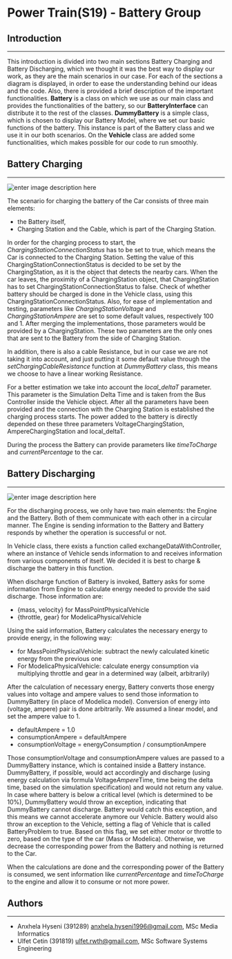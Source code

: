 Power Train(S19) - Battery Group
====================


**Introduction**
----------------
----------
This introduction is divided into two main sections Battery Charging and Battery Discharging, which we thought it was the best way to display our work, as they are the main scenarios in our case. For each of the sections a diagram is displayed, in order to ease the understanding behind our ideas and the code. Also, there is provided a brief description of the important functionalities. 
**Battery** is a class on which we use as our main class and provides the functionalities of the battery, so our **BatteryInterface** can distribute it to the rest of the classes.
**DummyBattery** is a simple class, which is chosen to display our Battery Model, where we set our basic functions of the battery. This instance is part of the Battery class and we use it in our both scenarios.
On the **Vehicle** class are added some functionalities, which makes possible for our code to run smoothly.

**Battery Charging**
----------------
----------

![enter image description here](https://lh3.googleusercontent.com/-x75VNqVuxlE/XW4eMGpJMYI/AAAAAAAABtQ/dnrAe5h-Ey8znbCnPw6icE_XYwIYkgG8wCLcBGAs/s0/Battery_Charging.PNG "Battery_Charging")

The scenario for charging the battery of the Car consists of three main elements:

 - the Battery itself, 
 - Charging Station and the Cable, which is part of the Charging Station.

In order for the charging process to start, the *ChargingStationConnectionStatus* has to be set to true, which means the Car is connected to the Charging Station. Setting the value of this ChargingStationConnectionStatus is decided to be set by the ChargingStation, as it is the object that detects the nearby cars. When the car leaves, the proximity of a ChargingStation object, that ChargingStation has to set ChargingStationConnectionStatus to false. Check of whether battery should be charged is done in the Vehicle class, using this ChargingStationConnectionStatus. Also, for ease of implementation and testing, parameters like *ChargingStationVoltage* and *ChargingStationAmpere* are set to some default values, respectively 100 and 1. After merging the implementations, those parameters would be provided by a ChargingStation. These two parameters are the only ones that are sent to the Battery from the side of Charging Station.

In addition, there is also a cable Resistance, but in our case we are not taking it into account, and just putting it some default value through the *setChargingCableResistance* function at *DummyBattery* class, this means we choose to have a linear working Resistance.

For a better estimation we take into account the *local_deltaT* parameter. This parameter is the Simulation Delta Time and is taken from the Bus Controller inside the Vehicle object. After all the parameters have been provided and the connection with the Charging Station is established the charging process starts. The power added to the battery is directly depended on these three parameters VoltageChargingStation, AmpereChargingStation and local_deltaT. 

During the process the Battery can provide parameters like *timeToCharge* and *currentPercentage* to the car. 

**Battery Discharging**
-------------------
----------
![enter image description here](https://lh3.googleusercontent.com/tHrJQ-2TbFFBq5ztSHW8ghO_-O11LYt36tlsLqjky4_az4ehsP13qPJ39xRxboxc7tr7JScGK92a=s0 "Battery_Discharging")

For the discharging process, we only have two main elements: the Engine and the Battery. Both of them communicate with each other in a circular manner. The Engine is sending information to the Battery and Battery responds by whether the operation is successful or not.

In Vehicle class, there exists a function called exchangeDataWithController, where an instance of Vehicle sends information to and receives information from various components of itself. We decided it is best to charge & discharge the battery in this function.

When discharge function of Battery is invoked, Battery asks for some information from Engine to calculate energy needed to provide the said discharge. Those information are:

 - {mass, velocity} for MassPointPhysicalVehicle
 - {throttle, gear} for ModelicaPhysicalVehicle

Using the said information, Battery calculates the necessary energy to provide energy, in the following way:

 - for MassPointPhysicalVehicle: subtract the newly calculated kinetic energy from the previous one
 - For ModelicaPhysicalVehicle: calculate energy consumption via multiplying throttle and gear in a determined way (albeit, arbitrarily)

After the calculation of necessary energy, Battery converts those energy values into voltage and ampere values to send those information to DummyBattery (in place of Modelica model). Conversion of energy into (voltage, ampere) pair is done arbitrarily. We assumed a linear model, and set the ampere value to 1.

 - defaultAmpere = 1.0
 - consumptionAmpere = defaultAmpere
 - consumptionVoltage = energyConsumption / consumptionAmpere

Those consumptionVoltage and consumptionAmpere values are passed to a DummyBattery instance, which is contained inside a Battery instance. DummyBattery, if possible, would act accordingly and discharge (using energy calculation via formula Voltage*Ampere*Time, time being the delta time, based on the simulation specification) and would not return any value. In case where battery is below a critical level (which is determined to be 10%), DummyBattery would throw an exception, indicating that DummyBattery cannot discharge. Battery would catch this exception, and this means we cannot accelerate anymore our Vehicle. Battery would also throw an exception to the Vehicle, setting a flag of Vehicle that is  called BatteryProblem to true. Based on this flag, we set either motor or throttle to zero, based on the type of the car (Mass or Modelica). Otherwise, we decrease the corresponding power from the Battery and nothing is returned to the Car. 

When the calculations are done and the corresponding power of the Battery is consumed, we sent information like *currentPercentage* and *timeToCharge* to the engine and allow it to consume or not more power.

**Authors**
-------------------
----------
 - Anxhela Hyseni (391289) anxhela.hyseni1996@gmail.com, MSc Media Informatics
 - Ulfet Cetin (391819) ulfet.rwth@gmail.com, MSc Software Systems Engineering
